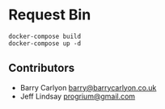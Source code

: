 # Request Bin

```
docker-compose build
docker-compose up -d
```

Contributors
------------
 * Barry Carlyon <barry@barrycarlyon.co.uk>
 * Jeff Lindsay <progrium@gmail.com>
